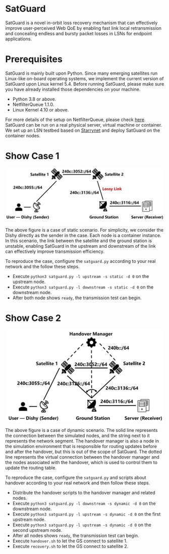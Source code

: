# SatGuard
SatGuard is a novel in-orbit loss recovery mechanism that can effectively improve user-perceived Web QoE by enabling fast link local retransmission and concealing endless and bursty packet losses in LSNs for endpoint applications.
# Prerequisites
SatGuard is mainly built upon Python. Since many emerging satellites run Linux-like on-board operating systems, we implement the current version of SatGuard upon Linux kernel 5.4. Before running SatGuard, please make sure you have already installed those dependencies on your machine.
- Python 3.8 or above.
- NetfilterQueue 1.1.0.
- Linux Kernel 4.10 or above.

For more details of the setup on NetfilterQueue, please check [here](https://github.com/oremanj/python-netfilterqueue).
SatGuard can be run on a real physical server, virtual machine or container. We set up an LSN testbed based on [Starrynet](https://github.com/SpaceNetLab/StarryNet) and deploy SatGuard on the container nodes.

# Show Case 1
![image](https://github.com/SpaceNetLab/SatGuard/blob/main/doc/case1.png)

The above figure is a case of static scenario. For simplicity, we consider the Dishy directly as the sender in the case. Each node is a container instance. In this scenario, the link between the satellite and the ground station is unstable, enabling SatGuard in the upstream and downstream of the link can effectively improve transmission efficiency.

To reproduce the case, configure the `satguard.py` according to your real network and the follow these steps.
- Execute `python3 satguard.py -l upstream -s static -d 0` on the upstream node.
- Execute `python3 satguard.py -l downstream -s static -d 0` on the downstream node.
- After both node shows `ready`, the transmission test can begin.

# Show Case 2
![image](https://github.com/SpaceNetLab/SatGuard/blob/main/doc/case2.png)

The above figure is a case of dynamic scenario. The solid line represents the connection between the simulated nodes, and the string next to it represents the network segment. The handover manager is also a node in the simulation environment that is responsible for routing updates before and after the handover, but this is out of the scope of SatGuard. The dotted line represents the virtual connection between the handover manager and the nodes associated with the handover, which is used to control them to update the routing table.

To reproduce the case, configure the `satguard.py` and scripts about handover according to your real network and then follow these steps.
- Distribute the handover scripts to the handover manager and related nodes.
- Execute `python3 satguard.py -l downstream -s dynamic -d 0` on the downstream node.
- Execute `python3 satguard.py -l upstream -s dynamic -d 0` on the first upstream node.
- Execute `python3 satguard.py -l upstream -s dynamic -d 0` on the second upstream node.
- After all nodes shows `ready`, the transmission test can begin.
- Execute `handover.sh` to let the GS connect to satellite 1.
- Execute `recovery.sh` to let the GS connect to satellite 2.
